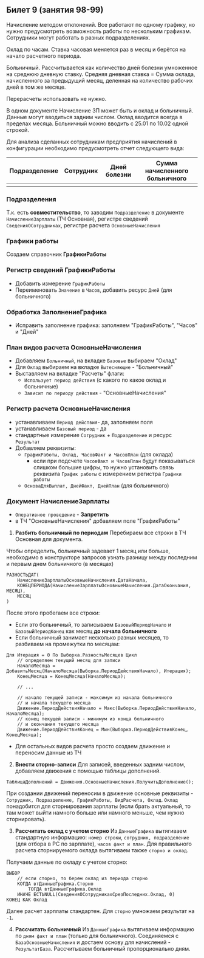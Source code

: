 ## Билет 9 (занятия 98-99)


Начисление методом отклонений. Все работают по одному графику, но нужно предусмотреть возможность работы по нескольким графикам. Сотрудники могут работать в разных подразделениях.

Оклад по часам. Ставка часовая меняется раз в месяц и берётся на начало расчетного периода. 

Больничный. Рассчитывается как количество дней болезни умноженное на среднюю дневную ставку. Средняя дневная ставка = Сумма оклада, начисленного за предыдущий месяц, деленная на количество рабочих дней в том же месяце.

Перерасчеты использовать не нужно. 

В одном документе Начисление ЗП может быть и оклад и больничный. Данные могут вводиться задним числом. Оклад вводится всегда в пределах месяца. Больничный можно вводить с 25.01 по 10.02 одной строкой.

Для анализа сделанных сотрудникам предприятия начислений в конфигурации необходимо предусмотреть отчет следующего вида:

|Подразделение	|Сотрудник	|Дней болезни	|Сумма начисленного больничного	|
|---------------|-----------|---------------|-------------------------------|
|				|			|				|								|			



### Подразделения

Т.к. есть **совместительство**, то заводим `Подразделение` в документе `НачислениеЗарплаты` (ТЧ Основная), регистре сведений `СведенияОСотрудниках`, регистре расчета `ОсновныеНачисления`


### Графики работы
Создаем справочник **ГрафикиРаботы**


### Регистр сведений **ГрафикиРаботы**

- Добавить измерение `ГрафикРаботы`
- Переименовать `Значение` в `Часов`, добавить ресурс `Дней` (для больничного)   


### Обработка **ЗаполнениеГрафика**

- Исправить заполнение графика: заполняем "ГрафикРаботы", "Часов" и "Дней"  


### План видов расчета **ОсновныеНачисления**

- Добавляем `Больничный`, на вкладке `Базовые` выбираем "Оклад"
- Для `Оклад` выбираем на вкладке `Вытесняющие` - "Больничный"
- Выставляем на вкладке "Расчеты" флаги:
	- `Использует период действия` (с какого по какое оклад и больничные)
	- `Зависит по периоду действия` - "ОсновныеНачисления"


### Регистр расчета **ОсновныеНачисления**

- устанавливаем `Период действия`- да, заполняем поля
- устанавливаем `Базовый период` - да
- стандартные измерение `Сотрудник` + `Подразделение` и ресурс `Результат`
- Добавляем реквизиты:
	- `ГрафикРаботы, Оклад, ЧасовФакт и ЧасовПлан` (для оклада)
		- если при подсчете `ЧасовФакт и ЧасовПлан` будут показываться слишком большие цифры, то нужно установить связь реквизита `График работы` с измерением регистра `Графики работы`
	- `ОсноваДляВыплат, ДнейФакт, ДнейПлан` (для больничного)


### Документ **НачислениеЗарплаты**

- `Оперативное проведение` - **Запретить**
- в ТЧ "ОсновныеНачисления" добавляем поле "ГрафикРаботы"


1. **Разбить больничный по периодам**
Перебираем все строки в ТЧ Основная для документа.

Чтобы определить, больничный задевает 1 месяц или больше, необходимо в конструкторе запросов узнать разницу между последним и первым днем больничного (в месяцах)
```1c
РАЗНОСТЬДАТ(
	НачислениеЗарплатыОсновныеНачисления.ДатаНачала,	
	КОНЕЦПЕРИОДА(НачислениеЗарплатыОсновныеНачисления.ДатаОкончания, МЕСЯЦ), 
	МЕСЯЦ
)
```
После этого пробегаем все строки:
- Если это больничный, то записываем `БазовыйПериодНачало` и `БазовыйПериодКонец` как месяц **до начала больничного**
- Если больничный занимает несколько разных месяцев, то разбиваем на промежутки по месяцам:
```1c
Для Итерация = 0 По Выборка.РазностьМесяцев Цикл
	// определяем текущий месяц для записи
	НачалоМесяца = ДобавитьМесяц(НачалоМесяца(Выборка.ПериодДействияНачало), Итерация);
	КонецМесяца = КонецМесяца(НачалоМесяца);

	// ...
	
	// начало текущей записи - максимум из начала больничного 
	// и начала текущего месяца
	Движение.ПериодДействияНачало = Макс(Выборка.ПериодДействияНачало, НачалоМесяца);  
	// конец текущей записи - минимум из конца больничного
	// и окончания текущего месяца
	Движение.ПериодДействияКонец = Мин(Выборка.ПериодДействияКонец, КонецМесяца);
```
- Для остальных видов расчета просто создаем движение и переносим данные из ТЧ

2. **Внести сторно-записи**
Для записей, введенных задним числом, добавляем движения с помощью таблицы дополнений.
```
ТаблицаДополнений = Движения.ОсновныеНачисления.ПолучитьДополнение();
```
При создании движений переносим в движение основные реквизиты - `Сотрудник, Подразделение, ГрафикРаботы, ВидРасчета, Оклад`. `Оклад` понадобится для сторнирования зарплаты (если брать актуальный, то там может выйти намного больше или намного меньше, чем нужно сторнировать).

3. **Рассчитать оклад с учетом сторно**
Из `ДанныеГрафика` вытягиваем стандартную информацию: `номер строки`, `сотрудник, подразделение` (для отбора в РС по зарплате), `часов факт и план`. Для правильного расчета сторнируемого оклада вытягиваем также `сторно и оклад`.

Получаем данные по окладу с учетом сторно:
```1c
ВЫБОР
	// если сторно, то берем оклад из периода сторно
	КОГДА втДанныеГрафика.Сторно
		ТОГДА втДанныеГрафика.Оклад
	ИНАЧЕ ЕСТЬNULL(СведенияОСотрудникахСрезПоследних.Оклад, 0)
КОНЕЦ КАК Оклад
```
Далее расчет зарплаты стандартен. Для `сторно` умножаем результат на `-1`.

4. **Рассчитать больничный**
Из `ДанныеГрафика` вытягиваем информацию по `дням факт и план` (только для больничного). Соединяемся с `БазаОсновныеНачисления` и достаем основу для начислений - `РезультатБаза`. Рассчитываем больничный пропорционально дням.